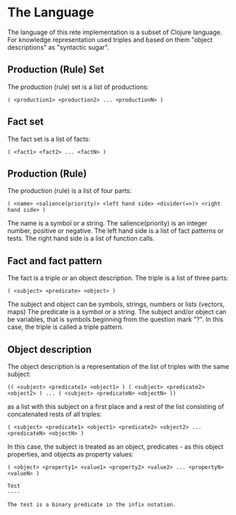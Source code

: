 # The Language

The language of this rete implementation is a subset of Clojure language.
For knowledge representation used triples and based on them "object descriptions" as "syntactic sugar".

Production (Rule) Set
----
The production (rule) set is a list of productions:

```
( <production1> <production2> ... <productionN> )
```
Fact set
----
The fact set is a list of facts:

```
( <fact1> <fact2> ... <factN> )
```
Production (Rule)
----
The production (rule) is a list of four parts:

```
( <name> <salience(priority)> <left hand side> <divider(=>)> <right hand side> )
```
The name is a symbol or a string.
The salience(priority) is an integer number, positive or negative.
The left hand side is a list of fact patterns or tests.
The right hand side is a list of function calls.

Fact and fact pattern
----

The fact is a triple or an object description.
The triple is a list of three parts:

```
( <subject> <predicate> <object> )
```

The subject and object can be symbols, strings, numbers or lists (vectors, maps)
The predicate is a symbol or a string.
The subject and/or object can be variables, that is symbols beginning from the question mark "?".
In this case, the triple is called a triple pattern.

Object description
----

The object description is a representation of the list of triples with the same subject:
```
(( <subject> <predicate1> <object1> ) ( <subject> <predicate2> <object2> ) ... ( <subject> <predicateN> <objectN> ))
```
as a list with this subject on a first place and a rest of the list consisting of concatenated rests of all triples:
```
( <subject> <predicate1> <object1> <predicate2> <object2> ... <predicateN> <objectN> )
```
In this case, the subject is treated as an object, predicates - as this object properties, and objects as property values:
```
( <object> <property1> <value1> <property2> <value2> ... <propertyN> <valueN> )

Test
----

The test is a binary predicate in the infix notation.
